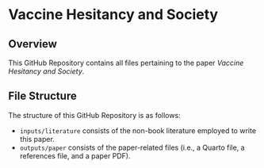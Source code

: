 # Vaccine Hesitancy and Society

## Overview

This GitHub Repository contains all files pertaining to the paper *Vaccine Hesitancy and Society*.

## File Structure

The structure of this GitHub Repository is as follows:

-   `inputs/literature` consists of the non-book literature employed to write this paper.
-   `outputs/paper` consists of the paper-related files (i.e., a Quarto file, a references file, and a paper PDF).
